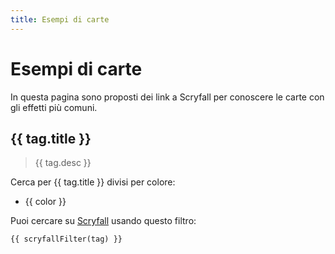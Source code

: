 ```yaml
---
title: Esempi di carte
---
```


# Esempi di carte

In questa pagina sono proposti dei link a Scryfall per conoscere le carte con gli effetti più comuni.

<div v-for="(tag, i) in tags" :key="i">

## {{ tag.title }}

> {{ tag.desc }}

Cerca per {{ tag.title }} divisi per colore:

<ul>
<li v-for="color in colors" :key="color"><a :href="`https://scryfall.com/search?q=legal%3Apauper+otag%3A${tag.tag}+color%3D${color}&order=cmc&dir=asc&as=grid&unique=cards`" target="_blank">{{ color }}</a></li>
</ul>

Puoi cercare su [Scryfall](https://scryfall.com) usando questo filtro:

```js-vue
{{ scryfallFilter(tag) }}
```

</div>

<script setup>
import { ref } from "vue"

const colors = ["W", "U", "B", "R", "G"];

const tags = [
  {
    title: "Card advantage",
    tag: "card-advantage",
    desc: "Things that give you access to more cards. (The technical meaning of card advantage can be much broader than this, but this is what we're using here.)",
  },
  {
    title: "Combat tricks",
    tag: "combat-trick",
    desc: "Effects that can be used during combat to help a creature survive, destroy opposing creatures, or deal additional combat damage.",
  },
  {
    title: "Counterspells",
    tag: "counterspell",
    desc: "Spells that counter stuff. See child tags for variants on the behaviour; notably counterspell-soft which gives the opponent a buyout cost.",
  },
  {
    title: "Free cast another",
    tag: "free-cast-another",
  },
  {
    title: "Give evasion",
    tag: "gives-evasion",
  },
  {
    title: "Pinger",
    tag: "pinger",
    desc: "Effects that deal just 1-2 damage repeatedly.",
  },
  {
    title: "Removal",
    tag: "removal",
    desc: "Get things off the table.",
  }
];

const baseTags = "legal:pauper cmc<=7 -t:land";

const scryfallFilter = (tag) => `otag:${tag.tag} ${baseTags}`;
</script>
